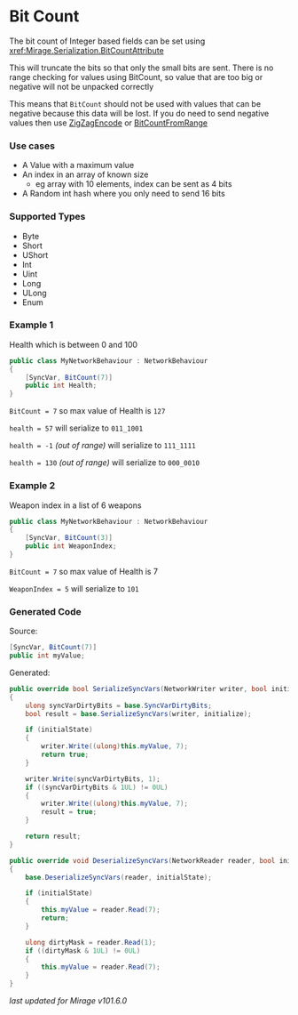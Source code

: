 # Bit Count

The bit count of Integer based fields can be set using <xref:Mirage.Serialization.BitCountAttribute> 

This will truncate the bits so that only the small bits are sent. There is no range checking for values using BitCount, so value that are too big or negative will not be unpacked correctly

This means that `BitCount` should not be used with values that can be negative because this data will be lost. If you do need to send negative values then use [ZigZagEncode](./ZigZagEncode.md) or [BitCountFromRange](./BitCountFromRange.md)

### Use cases

- A Value with a maximum value
- An index in an array of known size
    - eg array with 10 elements, index can be sent as 4 bits
- A Random int hash where you only need to send 16 bits

### Supported Types

- Byte
- Short
- UShort
- Int
- Uint
- Long
- ULong
- Enum

### Example 1

Health which is between 0 and 100

```cs
public class MyNetworkBehaviour : NetworkBehaviour 
{
    [SyncVar, BitCount(7)]
    public int Health;
}
```

`BitCount = 7` so max value of Health is `127`

`health = 57` will serialize to `011_1001`

`health = -1` *(out of range)* will serialize to `111_1111`

`health = 130` *(out of range)* will serialize to `000_0010`


### Example 2

Weapon index in a list of 6 weapons
```cs
public class MyNetworkBehaviour : NetworkBehaviour 
{
    [SyncVar, BitCount(3)]
    public int WeaponIndex;
}
```

`BitCount = 7` so max value of Health is 7

`WeaponIndex = 5` will serialize to `101`


### Generated Code

Source:
```cs 
[SyncVar, BitCount(7)]
public int myValue;
```

Generated:
```cs
public override bool SerializeSyncVars(NetworkWriter writer, bool initialState)
{
    ulong syncVarDirtyBits = base.SyncVarDirtyBits;
    bool result = base.SerializeSyncVars(writer, initialize);

    if (initialState) 
    {
        writer.Write((ulong)this.myValue, 7);
        return true;
    }

    writer.Write(syncVarDirtyBits, 1);
    if ((syncVarDirtyBits & 1UL) != 0UL)
    {
        writer.Write((ulong)this.myValue, 7);
        result = true;
    }

    return result;
}

public override void DeserializeSyncVars(NetworkReader reader, bool initialState)
{
    base.DeserializeSyncVars(reader, initialState);

    if (initialState)
    {
        this.myValue = reader.Read(7);
        return;
    }

    ulong dirtyMask = reader.Read(1);
    if ((dirtyMask & 1UL) != 0UL)
    {
        this.myValue = reader.Read(7);
    }
}
```

*last updated for Mirage v101.6.0*